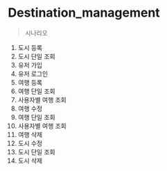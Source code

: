 # Destination_management


> 시나리오
1. 도시 등록
2. 도시 단일 조회
3. 유저 가입
4. 유저 로그인
5. 여행 등록
6. 여행 단일 조회
7. 사용자별 여행 조회
8. 여행 수정
9. 여행 단일 조회
10. 사용자별 여행 조회
11. 여행 삭제
12. 도시 수정
13. 도시 단일 조회
14. 도시 삭제
  